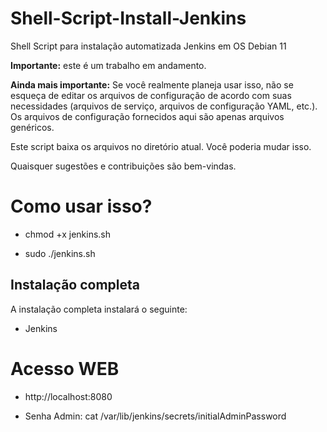 # Shell-Script-Install-Jenkins
Shell Script para instalação automatizada Jenkins em OS Debian 11

**Importante:** este é um trabalho em andamento.

**Ainda mais importante:** Se você realmente planeja usar isso, não se esqueça de editar os arquivos de configuração de acordo com suas necessidades (arquivos de serviço, arquivos de configuração YAML, etc.). Os arquivos de configuração fornecidos aqui são apenas arquivos genéricos.

Este script baixa os arquivos no diretório atual. Você poderia mudar isso.

Quaisquer sugestões e contribuições são bem-vindas.

# Como usar isso?

* chmod +x jenkins.sh

* sudo ./jenkins.sh

## Instalação completa

A instalação completa instalará o seguinte:

* Jenkins

# Acesso WEB

* http://localhost:8080

* Senha Admin: cat /var/lib/jenkins/secrets/initialAdminPassword
